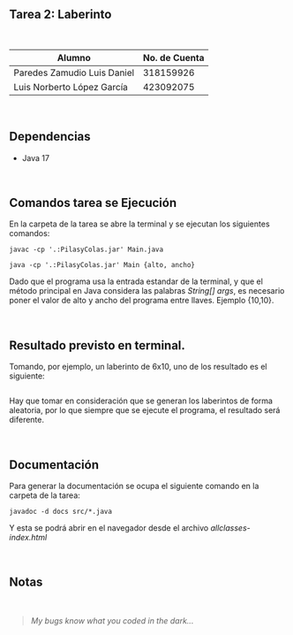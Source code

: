 
## Tarea 2: Laberinto

<br>

| Alumno                      | No. de Cuenta |
| --------------------------- | ------------- |
| Paredes Zamudio Luis Daniel | 318159926     |
| Luis Norberto López García  | 423092075     |

<br>

## Dependencias

- Java 17

<br>

## Comandos tarea se Ejecución

En la carpeta de la tarea se abre la terminal y se ejecutan los siguientes comandos: 

```
javac -cp '.:PilasyColas.jar' Main.java    

java -cp '.:PilasyColas.jar' Main {alto, ancho}

```

Dado que el programa usa la entrada estandar de la terminal, y que el método principal
en Java considera las palabras _String[] args_, es necesario poner el valor de alto
y ancho del programa entre llaves. Ejemplo {10,10}. 

<br>

## Resultado previsto en terminal.

Tomando, por ejemplo, un laberinto de 6x10, uno de los resultado es el siguiente: 
    
```

```

Hay que tomar en consideración que se generan los laberintos de forma aleatoria, por lo 
que siempre que se ejecute el programa, el resultado será diferente. 

<br>

## Documentación

Para generar la documentación se ocupa el siguiente comando en la carpeta de la tarea: 

```
javadoc -d docs src/*.java   

```
Y esta se podrá abrir en el navegador desde el archivo _allclasses-index.html_

<br>

## Notas


<br>

> _My bugs know what you coded in the dark..._